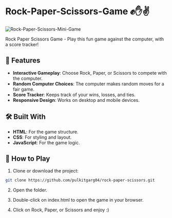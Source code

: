 # Rock-Paper-Scissors-Game ✊✋✌️

![Rock-Paper-Scissors-Mini-Game](https://socialify.git.ci/pulkitgarg04/Rock-Paper-Scissors-Mini-Game/image?description=1&descriptionEditable=Play%20this%20fun%20game%20against%20the%20computer%2C%20with%20a%20score%20tracker!&font=Source%20Code%20Pro&language=1&name=1&owner=1&pattern=Charlie%20Brown&stargazers=1&theme=Dark)

Rock Paper Scissors Game - Play this fun game against the computer, with a score tracker!

## 🌟 Features
- **Interactive Gameplay**: Choose Rock, Paper, or Scissors to compete with the computer.
- **Random Computer Choices**: The computer makes random moves for a fair game.
- **Score Tracker**: Keeps track of your wins, losses, and ties.
- **Responsive Design**: Works on desktop and mobile devices.

## 🛠️ Built With
- **HTML**: For the game structure.
- **CSS**: For styling and layout.
- **JavaScript**: For the game logic.

## 🚀 How to Play
1. Clone or download the project:
```bash
git clone https://github.com/pulkitgarg04/rock-paper-scissors.git
```
2. Open the folder.

3. Double-click on index.html to open the game in your browser.

4. Click on Rock, Paper, or Scissors and enjoy :)
